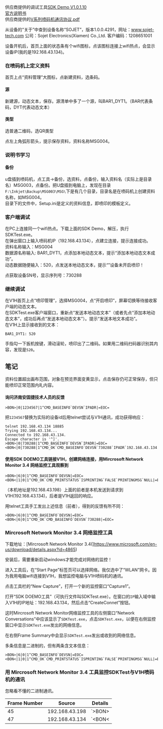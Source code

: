 供应商提供的调试工具[SDK Demo V1.0.1.10](https://github.com/wbwangk/wbwangk.github.io/blob/master/Docs/V1H/SDK%20Demo%20V1.0.1.10.zip)  
[官方说明书](https://github.com/wbwangk/wbwangk.github.io/blob/master/Docs/V1H/V1H%E8%AF%B4%E6%98%8E%E4%B9%A6.pdf)  
供应商提供的[V系列喷码机通讯协议.pdf](https://github.com/wbwangk/wbwangk.github.io/blob/master/Docs/V1H/V1H%E8%AF%B4%E6%98%8E%E4%B9%A6.pdf)  

从设备的“关于”中查到设备名称“SOJET”，版本1.0.0.4291，网址：www.sojet-tech.com  公司：Sojet Electronics(Xiamen) Co.,Ltd.  客户编码：1208651001  

设备开机后，首页上面的状态条有个wifi图标，点该图标连接上wifi热点，会显示设备IP(我的是192.168.43.134)。

### 在喷码机上定义资料
首页上点“资料管理”大图标，点新建资料，选条码。  
#### 源
新建源，动态文本，保存。源清单中多了一个源，叫BAR1_DYT1。（BAR代表条码，DYT代表动态文本）
#### 类型
选普通二维码，选QR类型

点左上角弧形箭头，提示保存资料，资料名称MSG004。

### 说明书学习
#### 备份
u盘插到喷码机，点工具->备份，选资料，点备份，输入资料名（实际上是目录名）MSG003，点备份。把U盘插到电脑上，发现在目录`F:\Inkjet\Backup\MSG003\MSG\`下是有几个目录，目录名是在喷码机上创建资料名称，如MSG004。  
目录下的文件中，Setup.ini是定义的资料信息，即喷印的模板定义。

### 客户端调试
在PC上连接同一个wifi热点。下载上面的SDK Demo，解压，执行SDKTest.exe。  
在弹出窗口上输入喷码机IP（192.168.43.134），点建立连接，提示连接成功。  
资料名称输入：MSG004  
数据源名称输入: BAR1_DYT1，点添加本地动态文本，提示“添加本地动态文本成功”。  
动态数据随便输入：520，点发送本地动态文本，提示“”设备未开启喷印！  

点获取设备SN号，显示序列号：730288  
### 继续调试
在V1H首页上点“喷印管理”，选择MSG004，点“开启喷印”，屏幕切换等待接收客户端的动态文本。  
在SDKTest.exe客户端窗口，重新点“发送本地动态文本”（或者先点“添加本地动态文本”，成功后再点“发送本地动态文本”）。提示“发送本地文本成功”。  
在V1H上显示接收到的文本：  
```
BAR1_DYT1: 520
```
手指勾一下扳机按键，滑动滚轮，喷印出了二维码。如果用二维码扫码器识别其内容，发现是`520`。

## 笔记
资料位置超出画布范围，对象在预览界面变黄显示，点击保存仍可正常保存，但只能喷印正常范围内癿内容。  

#### 询问济南安固捷技术人员的反馈
```
>BON>|0|1234567|1^CMD_BASEINFO`DEVSN`IPADR|=EOC=
```
把`1234567`替换为实际的设备id后用telnet尝试与V1H通讯，成功获得响应：
```
telnet 192.168.43.134 18885
Trying 192.168.43.134...
Connected to 192.168.43.134.
Escape character is '^]'.
>BON>|0|730288|1^CMD_BASEINFO`DEVSN`IPADR|=EOC=
<BON<|0|730288|1^CMD_OK`CMD_BASEINFO`DEVSN`730288`IPADR`192.168.43.134|=EOC=
```
#### 使用SDK DOEMO工具链接V1H，创建网络连接，用Mircrosoft Network Monitor 3.4 网络监控工具观察到
```
>BON>|6|0|1^CMD_BASEINFO`DEVSN|=EOC=
<BON<|1|0|1^CMD_OK`CMD_PRINTSTATUS`ISPRINTING`FALSE`PRINTINGMSG`NULL|=EOC=
```
（本机地址是192.168.43.198）上面的前者是本机发送到请求到V1H(192.168.43.134)，后者是V1H返回的响应。

用telnet工具手工发出上述信息（前者），得到的反馈有所不同：
```
>BON>|6|0|1^CMD_BASEINFO`DEVSN|=EOC=
<BON<|6|0|1^CMD_OK`CMD_BASEINFO`DEVSN`730288|=EOC=
```
### Mircrosoft Network Monitor 3.4 网络监控工具
下载地址：[Mircrosoft Network Monitor 3.4(]https://www.microsoft.com/en-us/download/details.aspx?id=4865)

安装后，需要重新启动windows才能完成对网络的监控！

进入工具后，在“Start Page”标签页可以选择网络。我仅选中了“WLAN”网卡。因为我用电脑wifi连接到V1H，我想监控电脑与V1H喷码机的通讯。

点击工具栏的“New Capture”，打开一个新的监控窗口“Capture1”。

打开“SDK DOEMO工具”（可执行文件叫SDKTest.exe）。在窗口的`IP`输入域中输入V1H的IP地址：192.168.43.134，然后点击“CreateConnet”按钮。

这时Mircrosoft Network Monitor网络监控工具的左侧窗口“Network Conversations”中应该显示了`SDKTest.exe`，点击`SDKTest.exe`，以便在右侧监控窗口中显示`SDKTest.exe`发出的网络信息。

在右侧Frame Summary中会显示`SDKTest.exe`发出或收到的网络信息。

多条信息是二进制的，但有两条含文本信息：
```
>BON>|6|0|1^CMD_BASEINFO`DEVSN|=EOC=
<BON<|1|0|1^CMD_OK`CMD_PRINTSTATUS`ISPRINTING`FALSE`PRINTINGMSG`NULL|=EOC=
```

### 用 Mircrosoft Network Monitor 3.4 工具监控SDKTest与V1H喷码机的通讯
忽略看不懂的二进制通讯。

Frame Number | Source | Details
------------ | ------ | -------
45 | 192.168.43.198 | `>BON>|6|0|1^CMD_BASEINFO`DEVSN|=EOC=`
47 | 192.168.43.134 | `<BON<|1|0|1^CMD_OK`CMD_PRINTSTATUS`ISPRINTING`FALSE`PRINTINGMSG`NULL|=EOC=`

